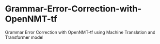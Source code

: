 # Grammar-Error-Correction-with-OpenNMT-tf
Grammar Error Correction with OpenNMT-tf using Machine Translation and Transformer model
